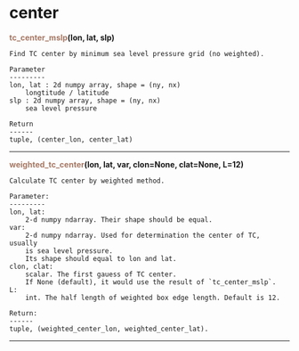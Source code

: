 # center
<span style="color:#a77864">**tc_center_mslp**</span>**(lon, lat, slp)**

    Find TC center by minimum sea level pressure grid (no weighted).
    
    Parameter
    ---------
    lon, lat : 2d numpy array, shape = (ny, nx)
        longtitude / latitude
    slp : 2d numpy array, shape = (ny, nx)
        sea level pressure
        
    Return
    ------
    tuple, (center_lon, center_lat)



******
<span style="color:#a77864">**weighted_tc_center**</span>**(lon, lat, var, clon=None, clat=None, L=12)**

    Calculate TC center by weighted method.
    
    Parameter:
    ---------
    lon, lat: 
        2-d numpy ndarray. Their shape should be equal.
    var:
        2-d numpy ndarray. Used for determination the center of TC, usually
        is sea level pressure.
        Its shape should equal to lon and lat.
    clon, clat:
        scalar. The first gauess of TC center.
        If None (default), it would use the result of `tc_center_mslp`.
    L:
        int. The half length of weighted box edge length. Default is 12.
        
    Return:
    ------
    tuple, (weighted_center_lon, weighted_center_lat). 



******
